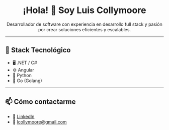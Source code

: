 

<h1 align="center">¡Hola! 👋 Soy Luis Collymoore </h1>

<p align="center">
  Desarrollador de software con experiencia en desarrollo full stack y pasión por crear soluciones eficientes y escalables.
</p>

---

## 🧰 Stack Tecnológico

- 🖥️ .NET / C#
- ⚙️ Angular
- 🐍 Python
- 🦫 Go (Golang)

---


## 📫 Cómo contactarme
- 💼 [LinkedIn](https://www.linkedin.com/in/luis-rafael-collymoore-a77539189/)
- 📧 lcollymoore@gmail.com

